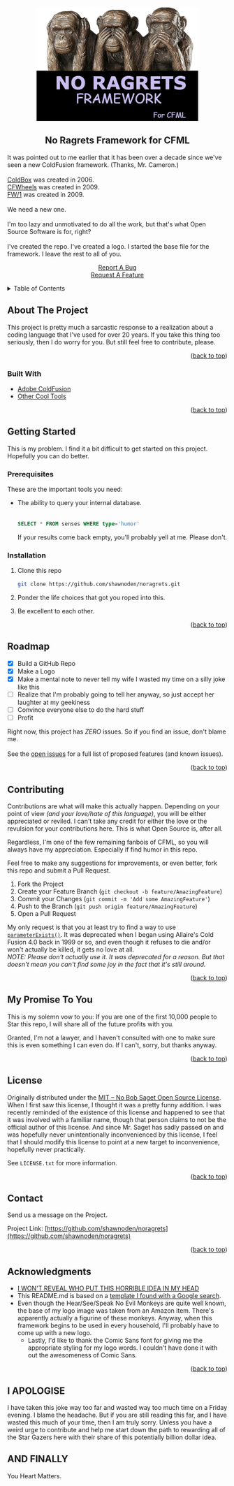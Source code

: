 <div id="top"></div>

<!-- PROJECT LOGO -->
<br>
<div align="center">
  <a href="https://github.com/shawnoden/noragrets">
    <img src="images/logo.png" alt="Logo" width="370">
  </a>

<h2 align="center">No Ragrets Framework for CFML</h2>

  <p align="left">
    It was pointed out to me earlier that it has been over a decade since we've seen a new ColdFusion framework. (Thanks, Mr. Cameron.)
    <br><br>
    <a href="https://www.coldbox.org">ColdBox</a> was created in 2006.
    <br>
    <a href="https://cfwheels.org">CFWheels</a> was created in 2009.
    <br>
    <a href="https://framework-one.github.io">FW/1</a> was created in 2009.
    <br><br>
    We need a new one.
    <br><br>
    I'm too lazy and unmotivated to do all the work, but that's what Open Source Software is for, right?
    <br><br>
    I've created the repo. I've created a logo. I started the base file for the framework. I leave the rest to all of you.
  </p>
  <p align="center">
    <a href="https://github.com/shawnoden/noragrets/issues">Report A Bug</a>
    <br>
    <a href="https://github.com/shawnoden/noragrets/issues">Request A Feature</a>
  </p>
</div>

<!-- TABLE OF CONTENTS -->
<details>
  <summary>Table of Contents</summary>
  <ol>
    <li>
      <a href="#about-the-project">About The Project</a>
      <ul>
        <li><a href="#built-with">Built With</a></li>
      </ul>
    </li>
    <li>
      <a href="#getting-started">Getting Started</a>
      <ul>
        <li><a href="#prerequisites">Prerequisites</a></li>
        <li><a href="#installation">Installation</a></li>
      </ul>
    </li>
    <li><a href="#usage">Usage</a></li>
    <li><a href="#roadmap">Roadmap</a></li>
    <li><a href="#contributing">Contributing</a></li>
    <li><a href="#license">License</a></li>
    <li><a href="#contact">Contact</a></li>
    <li><a href="#acknowledgments">Acknowledgments</a></li>
  </ol>
</details>

<!-- ABOUT THE PROJECT -->
## About The Project

This project is pretty much a sarcastic response to a realization about a coding language that I've used for over 20 years. If you take this thing too seriously, then I do worry for you. But still feel free to contribute, please.

<p align="right">(<a href="#top">back to top</a>)</p>

### Built With

* [Adobe ColdFusion](https://www.adobe.com/products/coldfusion-family.html)
* [Other Cool Tools](https://www.xkcd.com)

<p align="right">(<a href="#top">back to top</a>)</p>

<!-- GETTING STARTED -->
## Getting Started

This is my problem. I find it a bit difficult to get started on this project. Hopefully you can do better.

### Prerequisites

These are the important tools you need:

* The ability to query your internal database.
  
  ```sql

  SELECT * FROM senses WHERE type='humor'
  
  ```

  If your results come back empty, you'll probably yell at me. Please don't.

### Installation

1. Clone this repo

   ```sh
   git clone https://github.com/shawnoden/noragrets.git
   ```

2. Ponder the life choices that got you roped into this.
3. Be excellent to each other.

<p align="right">(<a href="#top">back to top</a>)</p>

<!-- ROADMAP -->
## Roadmap

* [X] Build a GitHub Repo
* [X] Make a Logo
* [X] Make a mental note to never tell my wife I wasted my time on a silly joke like this
* [ ] Realize that I'm probably going to tell her anyway, so just accept her laughter at my geekiness
* [ ] Convince everyone else to do the hard stuff
* [ ] Profit

Right now, this project has *ZERO* issues. So if you find an issue, don't blame me.
<br><br>
See the [open issues](https://github.com/shawnoden/noragrets/issues) for a full list of proposed features (and known issues).

<p align="right">(<a href="#top">back to top</a>)</p>

<!-- CONTRIBUTING -->
## Contributing

Contributions are what will make this actually happen. Depending on your point of view *(and your love/hate of this language)*, you will be either appreciated or reviled. I can't take any credit for either the love or the revulsion for your contributions here. This is what Open Source is, after all.

Regardless, I'm one of the few remaining fanbois of CFML, so you will always have my appreciation. Especially if find humor in this repo.

Feel free to make any suggestions for improvements, or even better, fork this repo and submit a Pull Request.

1. Fork the Project
2. Create your Feature Branch (`git checkout -b feature/AmazingFeature`)
3. Commit your Changes (`git commit -m 'Add some AmazingFeature'`)
4. Push to the Branch (`git push origin feature/AmazingFeature`)
5. Open a Pull Request

My only request is that you at least try to find a way to use [`parameterExists()`](https://helpx.adobe.com/coldfusion/cfml-reference/coldfusion-functions/functions-m-r/parameterexists.html). It was deprecated when I began using Allaire's Cold Fusion 4.0 back in 1999 or so, and even though it refuses to die and/or won't actually be killed, it gets no love at all.
<br>
**NOTE:* Please don't actually use it. It was deprecated for a reason. But that doesn't mean you can't find some joy in the fact that it's still around.*

<p align="right">(<a href="#top">back to top</a>)</p>

## My Promise To You

This is my solemn vow to you: If you are one of the first 10,000 people to Star this repo, I will share all of the future profits with you.

Granted, I'm not a lawyer, and I haven't consulted with one to make sure this is even something I can even do. If I can't, sorry, but thanks anyway.

<p align="right">(<a href="#top">back to top</a>)</p>

<!-- LICENSE -->
## License

Originally distributed under the [MIT – No Bob Saget Open Source License](https://www.synopsys.com/blogs/software-security/bob-saget-open-source-license-compliance/). When I first saw this license, I thought it was a pretty funny addition. I was recently reminded of the existence of this license and happened to see that it was involved with a familiar name, though that person claims to not be the official author of this license. And since Mr. Saget has sadly passed on and was hopefully never unintentionally inconvenienced by this license, I feel that I should modify this license to point at a new target to inconvenience, hopefully never practically.

See `LICENSE.txt` for more information.

<p align="right">(<a href="#top">back to top</a>)</p>

<!-- CONTACT -->
## Contact

Send us a message on the Project.

Project Link: [https://github.com/shawnoden/noragrets](https://github.com/shawnoden/noragrets)

<p align="right">(<a href="#top">back to top</a>)</p>

<!-- ACKNOWLEDGMENTS -->
## Acknowledgments

* [I WON'T REVEAL WHO PUT THIS HORRIBLE IDEA IN MY HEAD](https://blog.adamcameron.me/)
* This README.md is based on a [template I found with a Google search](https://raw.githubusercontent.com/othneildrew/Best-README-Template/master/BLANK_README.md).
* Even though the Hear/See/Speak No Evil Monkeys are quite well known, the base of my logo image was taken from an Amazon item. There's apparently actually a figurine of these monkeys. Anyway, when this framework begins to be used in every household, I'll probably have to come up with a new logo.
  * Lastly, I'd like to thank the Comic Sans font for giving me the appropriate styling for my logo words. I couldn't have done it with out the awesomeness of Comic Sans.

<p align="right">(<a href="#top">back to top</a>)</p>

## I APOLOGISE

I have taken this joke way too far and wasted way too much time on a Friday evening. I blame the headache. But if you are still reading this far, and I have wasted this much of your time, then I am truly sorry. Unless you have a weird urge to contribute and help me start down the path to rewarding all of the Star Gazers here with their share of this potentially billion dollar idea.

## AND FINALLY

You Heart Matters.
